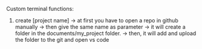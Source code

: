 Custom terminal functions:
1. create [project name]
    -> at first you have to open a repo in github manually
    -> then give the same name as parameter 
    -> it will create a folder in the documents/my_project folder.
    -> then, it will add and upload the folder to the git and open vs code